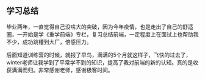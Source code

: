## 学习总结
毕业两年，一直觉得自己没啥大的突破，因为今年疫情，也是走出了自己的舒适圈，一开始是学《重学前端》专栏，复习总结前端，一定程度上在面试上也帮助我不少，成功跳槽到大厂，倍感压力。

后面知道训练营的时候，就报了早鸟，满满的5个月就这样子，飞快的过去了，winter老师让我学到了平常学不到的知识，提高了我对前端的新的认知。真的是收获满满而归。非常感谢老师，感谢极客时间。